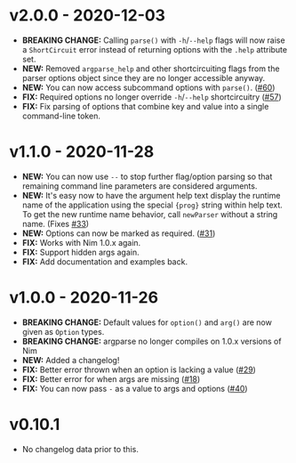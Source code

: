 # v2.0.0 - 2020-12-03

- **BREAKING CHANGE:** Calling `parse()` with `-h`/`--help` flags will now raise a `ShortCircuit` error instead of returning options with the `.help` attribute set.
- **NEW:** Removed `argparse_help` and other shortcircuiting flags from the parser options object since they are no longer accessible anyway.
- **NEW:** You can now access subcommand options with `parse()`. ([#60](https://github.com/iffy/nim-argparse/issues/60))
- **FIX:** Required options no longer override `-h`/`--help` shortcircuitry ([#57](https://github.com/iffy/nim-argparse/issues/57))
- **FIX:** Fix parsing of options that combine key and value into a single command-line token.

# v1.1.0 - 2020-11-28

- **NEW:** You can now use `--` to stop further flag/option parsing so that remaining command line parameters are considered arguments.
- **NEW:** It's easy now to have the argument help text display the runtime name of the application using the special `{prog}` string within help text.  To get the new runtime name behavior, call `newParser` without a string name. (Fixes [#33](https://github.com/iffy/nim-argparse/issues/33))
- **NEW:** Options can now be marked as required. ([#31](https://github.com/iffy/nim-argparse/issues/31))
- **FIX:** Works with Nim 1.0.x again.
- **FIX:** Support hidden args again.
- **FIX:** Add documentation and examples back.

# v1.0.0 - 2020-11-26

- **BREAKING CHANGE:** Default values for `option()` and `arg()` are now given as `Option` types.
- **BREAKING CHANGE:** argparse no longer compiles on 1.0.x versions of Nim
- **NEW:** Added a changelog!
- **FIX:** Better error thrown when an option is lacking a value ([#29](https://github.com/iffy/nim-argparse/issues/29))
- **FIX:** Better error for when args are missing ([#18](https://github.com/iffy/nim-argparse/issues/18))
- **FIX:** You can now pass `-` as a value to args and options ([#40](https://github.com/iffy/nim-argparse/issues/40))

# v0.10.1

- No changelog data prior to this.
